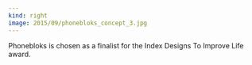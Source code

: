 ```yaml
---
kind: right
image: 2015/09/phonebloks_concept_3.jpg
---
```


Phonebloks is chosen as a finalist for the Index Designs To Improve Life award.
